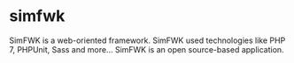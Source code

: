 # simfwk
SimFWK is a web-oriented framework. SimFWK used technologies like PHP 7, PHPUnit, Sass and more... SimFWK is an open source-based application.
